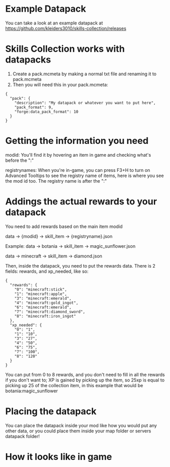 # Example Datapack
You can take a look at an example datapack at https://github.com/kleiders3010/skills-collection/releases

# Skills Collection works with datapacks
1. Create a pack.mcmeta by making a normal txt file and renaming it to pack.mcmeta
2. Then you will need this in your pack.mcmeta:
```
{
  "pack": {
    "description": "My datapack or whatever you want to put here",
    "pack_format": 9,
    "forge:data_pack_format": 10
  }
}
```

# Getting the information you need


modid: You'll find it by hovering an item in game and checking what's before the ":"

registrynames: When you're in-game, you can press F3+H to turn on Advanced Tooltips to see the registry name of items, here is where you see the mod id too. The registry name is after the ":"


# Addings the actual rewards to your datapack
You need to add rewards based on the main item modid

data -> {modid} -> skill_item -> {registryname}.json

Example:
data -> botania -> skill_item -> magic_sunflower.json

data -> minecraft -> skill_item -> diamond.json



Then, inside the datapack, you need to put the rewards data.
There is 2 fields: rewards, and xp_needed, like so:
```
{
  "rewards": {
	"0": "minecraft:stick",
	"1": "minecraft:apple",
	"3": "minecraft:emerald",
	"4": "minecraft:gold_ingot",
	"6": "minecraft:emerald",
	"7": "minecraft:diamond_sword",
	"8": "minecraft:iron_ingot"
  },
  "xp_needed": {
	"0": "1",
	"1": "10",
	"3": "27",
	"4": "50",
	"6": "75",
	"7": "100",
	"8": "120"
  }
}
```
You can put from 0 to 8 rewards, and you don't need to fill in all the rewards if you don't want to; XP is gained by picking up the item, so 25xp is equal to picking up 25 of the collection item, in this example that would be botania:magic_sunflower

# Placing the datapack
You can place the datapack inside your mod like how you would put any other data, or you could place them inside your map folder or servers datapack folder!

# How it looks like in game
